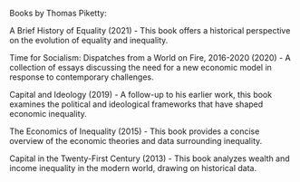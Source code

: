 Books by Thomas Piketty:

  A Brief History of Equality (2021) - This book offers a historical perspective on the evolution of equality and inequality.

  Time for Socialism: Dispatches from a World on Fire, 2016-2020 (2020) - A collection of essays discussing the need for a new economic model in response to contemporary challenges.

  Capital and Ideology (2019) - A follow-up to his earlier work, this book examines the political and ideological frameworks that have shaped economic inequality.

  The Economics of Inequality (2015) - This book provides a concise overview of the economic theories and data surrounding inequality.

  Capital in the Twenty-First Century (2013) - This book analyzes wealth and income inequality in the modern world, drawing on historical data.

